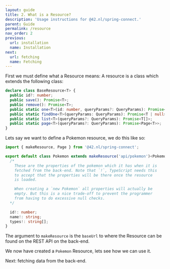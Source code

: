 ```yaml
---
layout: guide
title: 2. What is a Resource?
description: 'Usage instructions for @42.nl/spring-connect.'
parent: Guide
permalink: /resource
nav_order: 2
previous:
  url: installation
  name: Installation
next:
  url: fetching
  name: Fetching
---
```


First we must define what a Resource means: A resource is a class
which extends the following class:

```ts
declare class BaseResource<T> {
  public id?: number;
  public save(): Promise<T>;
  public remove(): Promise<T>;
  public static one<T>(id: number, queryParams?: QueryParams): Promise<T>;
  public static findOne<T>(queryParams: QueryParams): Promise<T | null>;
  public static list<T>(queryParams?: QueryParams): Promise<T[]>;
  public static page<T>(queryParams?: QueryParams): Promise<Page<T>>;
}
```

Lets say we want to define a Pokemon resource, we do this like so:

```ts
import { makeResource, Page } from '@42.nl/spring-connect';

export default class Pokemon extends makeResource('api/pokemon')<Pokemon> {
  /* 
    These are the properties of the pokemon which it has when it is
    fetched from the back-end. Note that `!`, TypeScript needs this
    to accept that the properties will be there once the resource
    is loaded.

    When creating a `new Pokemon` all properties will actually be
    empty. But this is a nice trade-off to prevent the programmer
    from having to do excessive null checks.
  */

  id!: number;
  name!: string;
  types!: string[];
}
```

The argument to `makeResource` is the `baseUrl` to where the Resource 
can be found on the REST API on the back-end.

We now have created a `Pokemon` Resource, lets see how we can use it.

Next: fetching data from the back-end.